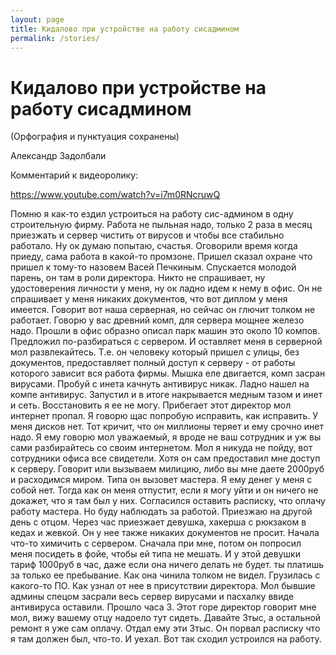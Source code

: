 ```yaml
---
layout: page
title: Кидалово при устройстве на работу сисадмином
permalink: /stories/
---
```


# Кидалово при устройстве на работу сисадмином

(Орфография и пунктуация сохранены)

Александр Задолбали

Комментарий к видеоролику:

https://www.youtube.com/watch?v=i7m0RNcruwQ

Помню я как-то ездил устроиться на работу сис-админом в одну строительную фирму. Работа не пыльная надо, только 2 раза в месяц приезжать и сервер чистить от вирусов и чтобы все стабильно работало. Ну ок думаю попытаю, счастья. Оговорили время когда приеду, сама работа в какой-то промзоне. Пришел сказал охране что пришел к тому-то назовем Васей Печкиным. Спускается молодой парень, он там в роли директора. Никто не спрашивает, ну удостоверения личности у меня, ну ок ладно идем к нему в офис. Он не спрашивает у меня никаких документов, что вот диплом у меня имеется. Говорит вот наша серверная, но сейчас он глючит толком не работает. Говорю у вас древний комп, для сервера мощнее железо надо. Прошли в офис образно описал парк машин это около 10 компов. Предложил по-разбираться с сервером. И оставляет меня в серверной мол развлекайтесь. Т.е. он человеку который пришел с улицы, без документов, предоставляет полный доступ к серверу - от работы которого зависит вся работа фирмы. Мышка еле двигается, комп засран вирусами. Пробуй с инета качнуть антивирус никак. Ладно нашел на компе антивирус. Запустил и в итоге накрывается медным тазом и инет и сеть. Восстановить я ее не могу. Прибегает этот директор мол интернет пропал. Я говорю щас попробую исправить, как исправить. У меня дисков нет. Тот кричит, что он миллионы теряет и ему срочно инет надо. Я ему говорю мол уважаемый, я вроде не ваш сотрудник и уж вы сами разбирайтесь со своим интернетом. Мол я никуда не пойду, вот сотрудники офиса все свидетели. Хотя он сам предоставил мне доступ к серверу. Говорит или вызываем милицию, либо вы мне даете 2000руб и расходимся миром. Типа он вызовет мастера. Я ему денег у меня с собой нет. Тогда как он меня отпустит, если я могу уйти и он ничего не докажет, что я там был у них. Согласился оставить расписку, что оплачу работу мастера. Но буду наблюдать за работой. Приезжаю на другой день с отцом. Через час приезжает девушка, хакерша с рюкзаком в кедах и жевкой. Он у нее также никаких документов не просит. Начала что-то химичить с сервером. Сначала при мне, потом он попросил меня посидеть в фойе, чтобы ей типа не мешать. И у этой девушки тариф 1000руб в час, даже если она ничего делать не будет. ты платишь за только ее пребывание. Как она чинила толком не видел. Грузилась с какого-то ПО. Как узнал от нее в присутствии директора. Мол бывшие админы спецом засрали весь сервер вирусами и пасхалку ввиде антивируса оставили. Прошло часа 3. Этот горе директор говорит мне мол, вижу вашему отцу надоело тут сидеть. Давайте 3тыс, а остальной ремонт я уже сам оплачу. Отдал ему эти 3тыс. Он порвал расписку что я там должен был, что-то. И уехал. Вот так сходил устроился на работу.
